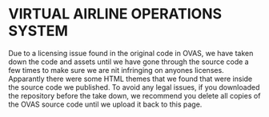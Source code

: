 # VIRTUAL AIRLINE OPERATIONS SYSTEM

Due to a licensing issue found in the original code in OVAS, we have taken down the code and assets until we have gone through the source code a few times to make sure we are nit infringing on anyones licenses. Apparantly there were some HTML themes that we found that were inside the source code we published. To avoid any legal issues, if you downloaded the repository before the take down, we recommend you delete all copies of the OVAS source code until we upload it back to this page.

